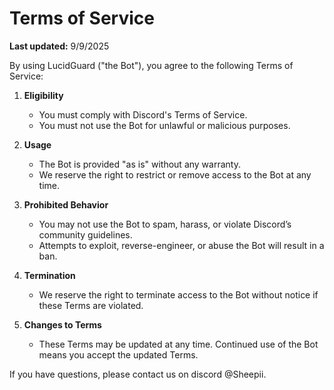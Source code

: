 # Terms of Service

**Last updated:** 9/9/2025

By using LucidGuard ("the Bot"), you agree to the following Terms of Service:

1. **Eligibility**
   - You must comply with Discord's Terms of Service.
   - You must not use the Bot for unlawful or malicious purposes.

2. **Usage**
   - The Bot is provided "as is" without any warranty.
   - We reserve the right to restrict or remove access to the Bot at any time.

3. **Prohibited Behavior**
   - You may not use the Bot to spam, harass, or violate Discord’s community guidelines.
   - Attempts to exploit, reverse-engineer, or abuse the Bot will result in a ban.

4. **Termination**
   - We reserve the right to terminate access to the Bot without notice if these Terms are violated.

5. **Changes to Terms**
   - These Terms may be updated at any time. Continued use of the Bot means you accept the updated Terms.

If you have questions, please contact us on discord @Sheepii.

